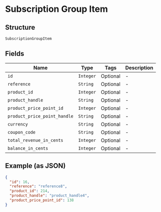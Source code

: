 
# Subscription Group Item

## Structure

`SubscriptionGroupItem`

## Fields

| Name | Type | Tags | Description |
|  --- | --- | --- | --- |
| `id` | `Integer` | Optional | - |
| `reference` | `String` | Optional | - |
| `product_id` | `Integer` | Optional | - |
| `product_handle` | `String` | Optional | - |
| `product_price_point_id` | `Integer` | Optional | - |
| `product_price_point_handle` | `String` | Optional | - |
| `currency` | `String` | Optional | - |
| `coupon_code` | `String` | Optional | - |
| `total_revenue_in_cents` | `Integer` | Optional | - |
| `balance_in_cents` | `Integer` | Optional | - |

## Example (as JSON)

```json
{
  "id": 16,
  "reference": "reference8",
  "product_id": 214,
  "product_handle": "product_handle4",
  "product_price_point_id": 138
}
```


